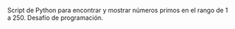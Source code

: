 Script de Python para encontrar y mostrar números primos en el rango de 1 a 250. Desafío de programación.
